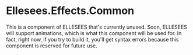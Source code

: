 # Ellesees.Effects.Common
This is a component of ELLESEES that's currently unused. Soon,
ELLESEES will support animations, which is what this component
will be used for. In fact, right now, if you try to build it,
you'll get syntax errors because this component is reserved for
future use.
